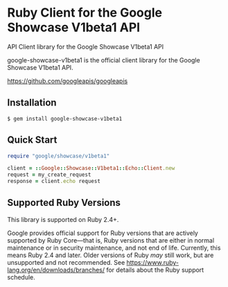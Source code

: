 # Ruby Client for the Google Showcase V1beta1 API

API Client library for the Google Showcase V1beta1 API

google-showcase-v1beta1 is the official client library for the Google Showcase V1beta1 API.

https://github.com/googleapis/googleapis

## Installation

```
$ gem install google-showcase-v1beta1
```

## Quick Start

```ruby
require "google/showcase/v1beta1"

client = ::Google::Showcase::V1beta1::Echo::Client.new
request = my_create_request
response = client.echo request
```

## Supported Ruby Versions

This library is supported on Ruby 2.4+.

Google provides official support for Ruby versions that are actively supported
by Ruby Core—that is, Ruby versions that are either in normal maintenance or
in security maintenance, and not end of life. Currently, this means Ruby 2.4
and later. Older versions of Ruby _may_ still work, but are unsupported and not
recommended. See https://www.ruby-lang.org/en/downloads/branches/ for details
about the Ruby support schedule.
